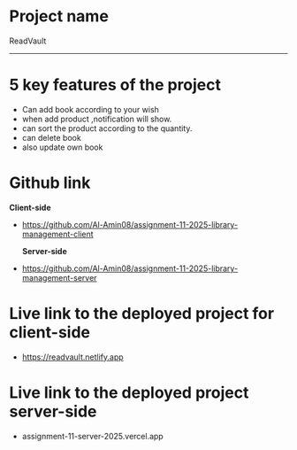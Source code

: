 # **Project name**

<p>
  ReadVault
</p>

---

# **5 key features of the project**

- Can add book according to your wish
- when add product ,notification will show.
- can sort the product according to the quantity.
- can delete book
- also update own book

# **Github link**

**Client-side**

- https://github.com/Al-Amin08/assignment-11-2025-library-management-client

  **Server-side**

- https://github.com/Al-Amin08/assignment-11-2025-library-management-server

# **Live link to the deployed project for client-side**

- https://readvault.netlify.app

# **Live link to the deployed project server-side**

- assignment-11-server-2025.vercel.app
